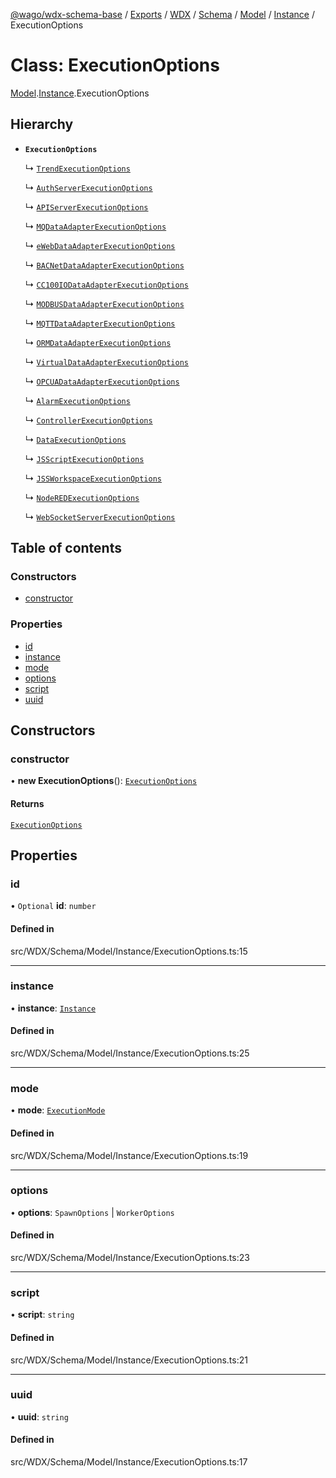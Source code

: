 [@wago/wdx-schema-base](../README.md) / [Exports](../modules.md) / [WDX](../modules/WDX.md) / [Schema](../modules/WDX.Schema.md) / [Model](../modules/WDX.Schema.Model.md) / [Instance](../modules/WDX.Schema.Model.Instance.md) / ExecutionOptions

# Class: ExecutionOptions

[Model](../modules/WDX.Schema.Model.md).[Instance](../modules/WDX.Schema.Model.Instance.md).ExecutionOptions

## Hierarchy

- **`ExecutionOptions`**

  ↳ [`TrendExecutionOptions`](WDX.Schema.Model.Instance.TrendExecutionOptions.md)

  ↳ [`AuthServerExecutionOptions`](WDX.Schema.Model.Instance.AuthServerExecutionOptions.md)

  ↳ [`APIServerExecutionOptions`](WDX.Schema.Model.Instance.APIServerExecutionOptions.md)

  ↳ [`MQDataAdapterExecutionOptions`](WDX.Schema.Model.Instance.DataAdapter.MQDataAdapterExecutionOptions.md)

  ↳ [`eWebDataAdapterExecutionOptions`](WDX.Schema.Model.Instance.DataAdapter.eWebDataAdapterExecutionOptions.md)

  ↳ [`BACNetDataAdapterExecutionOptions`](WDX.Schema.Model.Instance.DataAdapter.BACNetDataAdapterExecutionOptions.md)

  ↳ [`CC100IODataAdapterExecutionOptions`](WDX.Schema.Model.Instance.DataAdapter.CC100IODataAdapterExecutionOptions.md)

  ↳ [`MODBUSDataAdapterExecutionOptions`](WDX.Schema.Model.Instance.DataAdapter.MODBUSDataAdapterExecutionOptions.md)

  ↳ [`MQTTDataAdapterExecutionOptions`](WDX.Schema.Model.Instance.DataAdapter.MQTTDataAdapterExecutionOptions.md)

  ↳ [`ORMDataAdapterExecutionOptions`](WDX.Schema.Model.Instance.DataAdapter.ORMDataAdapterExecutionOptions.md)

  ↳ [`VirtualDataAdapterExecutionOptions`](WDX.Schema.Model.Instance.DataAdapter.VirtualDataAdapterExecutionOptions.md)

  ↳ [`OPCUADataAdapterExecutionOptions`](WDX.Schema.Model.Instance.DataAdapter.OPCUADataAdapterExecutionOptions.md)

  ↳ [`AlarmExecutionOptions`](WDX.Schema.Model.Instance.AlarmExecutionOptions.md)

  ↳ [`ControllerExecutionOptions`](WDX.Schema.Model.Instance.ControllerExecutionOptions.md)

  ↳ [`DataExecutionOptions`](WDX.Schema.Model.Instance.DataExecutionOptions.md)

  ↳ [`JSScriptExecutionOptions`](WDX.Schema.Model.Instance.JSScriptExecutionOptions.md)

  ↳ [`JSSWorkspaceExecutionOptions`](WDX.Schema.Model.Instance.JSSWorkspaceExecutionOptions.md)

  ↳ [`NodeREDExecutionOptions`](WDX.Schema.Model.Instance.NodeREDExecutionOptions.md)

  ↳ [`WebSocketServerExecutionOptions`](WDX.Schema.Model.Instance.WebSocketServerExecutionOptions.md)

## Table of contents

### Constructors

- [constructor](WDX.Schema.Model.Instance.ExecutionOptions.md#constructor)

### Properties

- [id](WDX.Schema.Model.Instance.ExecutionOptions.md#id)
- [instance](WDX.Schema.Model.Instance.ExecutionOptions.md#instance)
- [mode](WDX.Schema.Model.Instance.ExecutionOptions.md#mode)
- [options](WDX.Schema.Model.Instance.ExecutionOptions.md#options)
- [script](WDX.Schema.Model.Instance.ExecutionOptions.md#script)
- [uuid](WDX.Schema.Model.Instance.ExecutionOptions.md#uuid)

## Constructors

### constructor

• **new ExecutionOptions**(): [`ExecutionOptions`](WDX.Schema.Model.Instance.ExecutionOptions.md)

#### Returns

[`ExecutionOptions`](WDX.Schema.Model.Instance.ExecutionOptions.md)

## Properties

### id

• `Optional` **id**: `number`

#### Defined in

src/WDX/Schema/Model/Instance/ExecutionOptions.ts:15

___

### instance

• **instance**: [`Instance`](WDX.Schema.Model.Instance.Instance.md)

#### Defined in

src/WDX/Schema/Model/Instance/ExecutionOptions.ts:25

___

### mode

• **mode**: [`ExecutionMode`](../enums/WDX.Schema.Model.Instance.ExecutionMode.md)

#### Defined in

src/WDX/Schema/Model/Instance/ExecutionOptions.ts:19

___

### options

• **options**: `SpawnOptions` \| `WorkerOptions`

#### Defined in

src/WDX/Schema/Model/Instance/ExecutionOptions.ts:23

___

### script

• **script**: `string`

#### Defined in

src/WDX/Schema/Model/Instance/ExecutionOptions.ts:21

___

### uuid

• **uuid**: `string`

#### Defined in

src/WDX/Schema/Model/Instance/ExecutionOptions.ts:17
